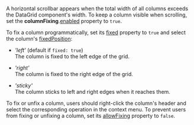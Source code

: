 A horizontal scrollbar appears when the total width of all columns exceeds the DataGrid component's width. To keep a column visible when scrolling, set the **columnFixing**.[enabled](/Documentation/ApiReference/UI_Components/dxDataGrid/Configuration/columnFixing/#enabled) property to `true`.

To fix a column programmatically, set its [fixed](/Documentation/ApiReference/UI_Components/dxDataGrid/Configuration/columns/#fixed) property to `true` and select the column's [fixedPosition](/Documentation/ApiReference/UI_Components/dxDataGrid/Configuration/columns/#fixedPosition):

- *'left'* (default if `fixed: true`)    
The column is fixed to the left edge of the grid.

- *'right'*    
The column is fixed to the right edge of the grid.

- *'sticky'*    
The column sticks to left and right edges when it reaches them.

To fix or unfix a column, users should right-click the column's header and select the corresponding operation in the context menu. To prevent users from fixing or unfixing a column, set its [allowFixing](/Documentation/ApiReference/UI_Components/dxDataGrid/Configuration/columns/#allowFixing) property to `false`.
<!--split-->